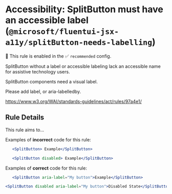 # Accessibility: SplitButton must have an accessible label (`@microsoft/fluentui-jsx-a11y/splitButton-needs-labelling`)

💼 This rule is enabled in the ✅ `recommended` config.

<!-- end auto-generated rule header -->

SplitButton without a label or accessible labeling lack an accessible name for assistive technology users.

SplitButton components need a visual label.

Please add label, or aria-labelledby.

<https://www.w3.org/WAI/standards-guidelines/act/rules/97a4e1/>

## Rule Details

This rule aims to...

Examples of **incorrect** code for this rule:

```jsx
   <SplitButton> Example</SplitButton>
```

```jsx
   <SplitButton disabled> Example</SplitButton>
```


Examples of **correct** code for this rule:

```jsx
   <SplitButton aria-label="My button">Example</SplitButton>
```

```jsx
<SplitButton disabled aria-label="My button">Disabled State</SplitButton>
```